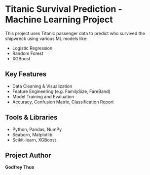 # Titanic Survival Prediction - Machine Learning Project

This project uses Titanic passenger data to predict who survived the shipwreck using various ML models like:

- Logistic Regression
- Random Forest
- XGBoost

## Key Features
- Data Cleaning & Visualization
- Feature Engineering (e.g. FamilySize, FareBand)
- Model Training and Evaluation
- Accuracy, Confusion Matrix, Classification Report

## Tools & Libraries
- Python, Pandas, NumPy
- Seaborn, Matplotlib
- Scikit-learn, XGBoost

## Project Author
**Godfrey Thuo**
